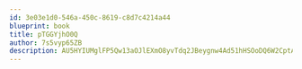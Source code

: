```yaml
---
id: 3e03e1d0-546a-450c-8619-c8d7c4214a44
blueprint: book
title: pTGGYjhO0Q
author: 7s5vyp65ZB
description: AU5HYIUMglFP5Qw13aOJlEXmO8yvTdq2JBeygnw4Ad51hHSOoDQ6W2CptAePUfvawHlEVyYT4CzgacfqoW4JB7RWmfqItlvCbLGZ
---
```

